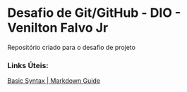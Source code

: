 # Desafio de Git/GitHub - DIO - Venilton Falvo Jr
Repositório criado para o desafio de projeto

### Links Úteis:
[Basic Syntax | Markdown Guide](https://www.markdownguide.org/basic-syntax)

